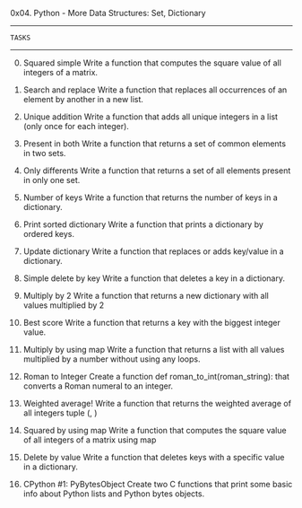 0x04. Python - More Data Structures: Set, Dictionary
**********************************
	TASKS
**********************************

0. Squared simple
	Write a function that computes the square value of all integers of a matrix.

1. Search and replace
	Write a function that replaces all occurrences of an element by another in a new list.

2. Unique addition
	Write a function that adds all unique integers in a list (only once for each integer).

3. Present in both
	Write a function that returns a set of common elements in two sets.

4. Only differents
	Write a function that returns a set of all elements present in only one set.

5. Number of keys
	Write a function that returns the number of keys in a dictionary.

6. Print sorted dictionary
	Write a function that prints a dictionary by ordered keys.

7. Update dictionary
	Write a function that replaces or adds key/value in a dictionary.

8. Simple delete by key
	Write a function that deletes a key in a dictionary.

9. Multiply by 2
	Write a function that returns a new dictionary with all values multiplied by 2

10. Best score
	Write a function that returns a key with the biggest integer value.

11. Multiply by using map
	Write a function that returns a list with all values multiplied by a number without using any loops.

12. Roman to Integer
	Create a function def roman_to_int(roman_string): that converts a Roman numeral to an integer.

13. Weighted average!
	Write a function that returns the weighted average of all integers tuple (<score>, <weight>)

14. Squared by using map
	Write a function that computes the square value of all integers of a matrix using map

15. Delete by value
	Write a function that deletes keys with a specific value in a dictionary.

16. CPython #1: PyBytesObject
	Create two C functions that print some basic info about Python lists and Python bytes objects.
